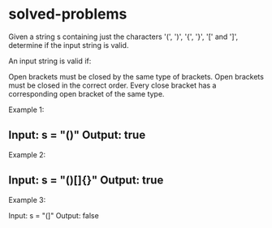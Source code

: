 # solved-problems

Given a string s containing just the characters '(', ')', '{', '}', '[' and ']', determine if the input string is valid.

An input string is valid if:

Open brackets must be closed by the same type of brackets.
Open brackets must be closed in the correct order.
Every close bracket has a corresponding open bracket of the same type.
 

Example 1:

Input: s = "()"
Output: true
-----------------------
Example 2:

Input: s = "()[]{}"
Output: true
-----------------------
Example 3:

Input: s = "(]"
Output: false
